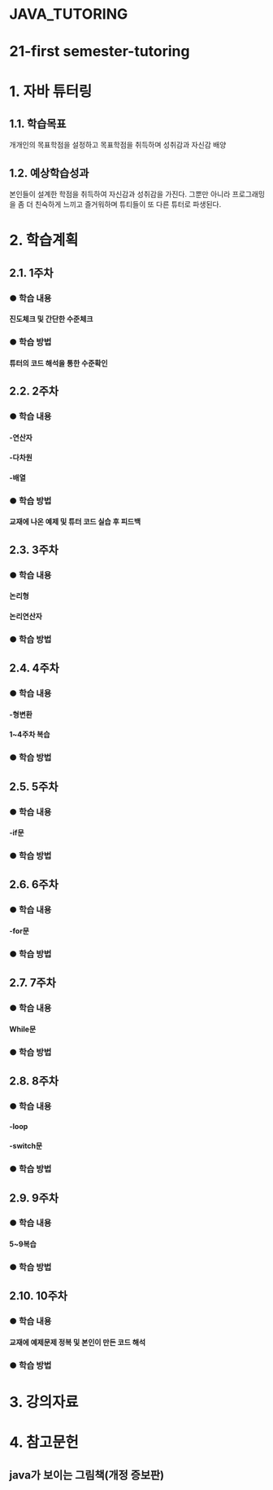 # JAVA_TUTORING
21-first semester-tutoring
======================

# 1. 자바 튜터링

## 1.1. 학습목표
개개인의 목표학점을 설정하고 목표학점을 취득하며 성취감과 자신감 배양

## 1.2. 예상학습성과
본인들이 설계한 학점을 취득하여 자신감과 성취감을 가진다. 그뿐만 아니라 프로그래밍을 좀 더 친숙하게 느끼고 즐거워하며
튜티들이 또 다른 튜터로 파생된다.

# 2. 학습계획

## 2.1. 1주차
### ● 학습 내용
#### 진도체크 및 간단한 수준체크
### ● 학습 방법
#### 튜터의 코드 해석을 통한 수준확인
## 2.2. 2주차
### ● 학습 내용
#### -연산자
#### -다차원
#### -배열
### ● 학습 방법
#### 교재에 나온 예제 및 튜터 코드 실습 후 피드백
## 2.3. 3주차 
### ● 학습 내용
#### 논리형
#### 논리연산자
### ● 학습 방법
####
## 2.4. 4주차
### ● 학습 내용
#### -형변환
#### 1~4주차 복습
### ● 학습 방법
####
## 2.5. 5주차
### ● 학습 내용
#### -if문
### ● 학습 방법
####
## 2.6. 6주차
### ● 학습 내용
#### -for문
### ● 학습 방법
####
## 2.7. 7주차
### ● 학습 내용
#### While문
### ● 학습 방법
####
## 2.8. 8주차
### ● 학습 내용
#### -loop
#### -switch문
### ● 학습 방법
####
## 2.9. 9주차
### ● 학습 내용
#### 5~9복습
### ● 학습 방법
####
## 2.10. 10주차
### ● 학습 내용
#### 교재에 예제문제 정복 및 본인이 만든 코드 해석
### ● 학습 방법
####

# 3. 강의자료
# 4. 참고문헌
## java가 보이는 그림책(개정 증보판)
